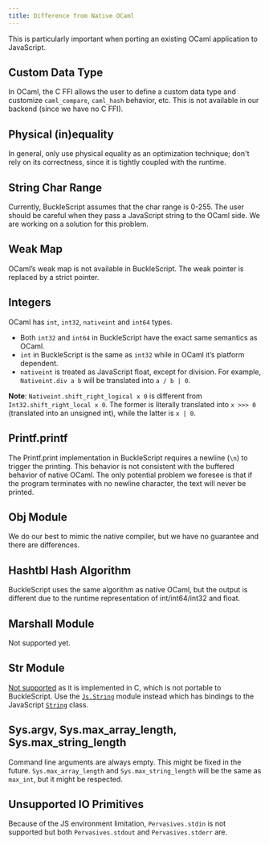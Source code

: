 ```yaml
---
title: Difference from Native OCaml
---
```


This is particularly important when porting an existing OCaml application to JavaScript.

## Custom Data Type

In OCaml, the C FFI allows the user to define a custom data type and customize `caml_compare`, `caml_hash` behavior, etc. This is not available in our backend (since we have no C FFI).

## Physical (in)equality

In general, only use physical equality as an optimization technique; don't rely on its correctness, since it is tightly coupled with the runtime.

## String Char Range

Currently, BuckleScript assumes that the char range is 0-255. The user should be careful when they pass a JavaScript string to the OCaml side. We are working on a solution for this problem.

## Weak Map

OCaml’s weak map is not available in BuckleScript. The weak pointer is replaced by a strict pointer.

## Integers

OCaml has `int`, `int32`, `nativeint` and `int64` types.

- Both `int32` and `int64` in BuckleScript have the exact same semantics as OCaml.
- `int` in BuckleScript is the same as `int32` while in OCaml it’s platform dependent.
- `nativeint` is treated as JavaScript float, except for division. For example, `Nativeint.div a b` will be translated into `a / b | 0`.

**Note**: `Nativeint.shift_right_logical x 0` is different from `Int32.shift_right_local x 0`. The former is literally translated into `x >>> 0` (translated into an unsigned int), while the latter is `x | 0`.

## Printf.printf

The Printf.print implementation in BuckleScript requires a newline (`\n`) to trigger the printing. This behavior is not consistent with the buffered behavior of native OCaml. The only potential problem we foresee is that if the program terminates with no newline character, the text will never be printed.

## Obj Module

We do our best to mimic the native compiler, but we have no guarantee and there are differences.

## Hashtbl Hash Algorithm

BuckleScript uses the same algorithm as native OCaml, but the output is different due to the runtime representation of int/int64/int32 and float.

## Marshall Module

Not supported yet.

## Str Module

[Not supported](https://github.com/BuckleScript/bucklescript/issues/879) as it is implemented in C, which is not portable to BuckleScript. Use the [`Js.String`](/bucklescript/api/Js.String.html) module instead which has bindings to the JavaScript [`String`](https://developer.mozilla.org/en-US/docs/Web/JavaScript/Reference/Global_Objects/String) class.

## Sys.argv, Sys.max_array_length, Sys.max_string_length

Command line arguments are always empty. This might be fixed in the future. `Sys.max_array_length` and `Sys.max_string_length` will be the same as `max_int`, but it might be respected.

## Unsupported IO Primitives

Because of the JS environment limitation, `Pervasives.stdin` is not supported but both `Pervasives.stdout` and `Pervasives.stderr` are.
